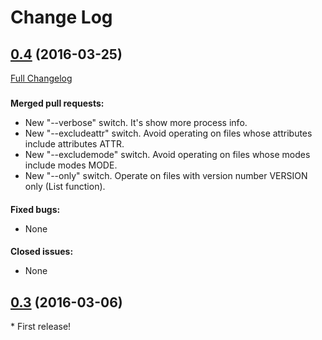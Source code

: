 # Change Log
## [0.4](https://github.com/melchiorrecaruso/gulp/tree/0.4) (2016-03-25)
[Full Changelog](https://github.com/melchiorrecaruso/gulp/compare/0.3...0.4)
###
**Merged pull requests:**
- New "--verbose" switch. It's show more process info.
- New "--excludeattr" switch. Avoid operating on files whose attributes include attributes ATTR.
- New "--excludemode" switch. Avoid operating on files whose modes include modes MODE.
- New "--only" switch. Operate on files with version number VERSION only (List function).
####
**Fixed bugs:**
- None
####
**Closed issues:**
- None
###
## [0.3](https://github.com/melchiorrecaruso/gulp/tree/0.4) (2016-03-06)
\* First release!
